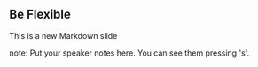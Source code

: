 ##  Be Flexible

This is a new Markdown slide

note:
    Put your speaker notes here.
    You can see them pressing 's'.
